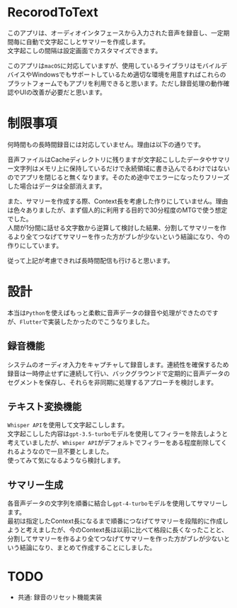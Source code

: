 # RecorodToText
このアプリは、オーディオインタフェースから入力された音声を録音し、一定期間毎に自動で文字起こしとサマリーを作成します。  
文字起こしの間隔は設定画面でカスタマイズできます。  

このアプリは`macOS`に対応していますが、使用しているライブラリはモバイルデバイスやWindowsでもサポートしているため適切な環境を用意すればこれらのプラットフォームでもアプリを利用できると思います。ただし録音処理の動作確認やUIの改善が必要だと思います。

# 制限事項
何時間もの長時間録音には対応していません。理由は以下の通りです。  

音声ファイルはCacheディレクトリに残りますが文字起こししたデータやサマリー文字列はメモリ上に保持しているだけで永続領域に書き込んでるわけではないのでアプリを閉じると無くなります。そのため途中でエラーになったりフリーズした場合はデータは全部消えます。  

また、サマリーを作成する際、Context長を考慮した作りにしていません。理由は色々ありましたが、まず個人的に利用する目的で30分程度のMTGで使う想定でした。  
人間が1分間に話せる文字数から逆算して検討した結果、分割してサマリーを作るより全てつなげてサマリーを作った方がブレが少ないという結論になり、今の作りにしています。  

従って上記が考慮できれば長時間配信も行けると思います。

# 設計
本当は`Python`を使えばもっと柔軟に音声データの録音や処理ができたのですが、`Flutter`で実装したかったのでこうなりました。

## 録音機能
システムのオーディオ入力をキャプチャして録音します。連続性を確保するため録音は一時停止せずに連続して行い、バックグラウンドで定期的に音声データのセグメントを保存し、それらを非同期に処理するアプローチを検討します。

## テキスト変換機能
`Whisper API`を使用して文字起こしします。  
文字起こしした内容は`gpt-3.5-turbo`モデルを使用してフィラーを除去しようと考えていましたが、`Whisper API`がデフォルトでフィラーをある程度削除してくれるようなので一旦不要としました。  
使ってみて気になるようなら検討します。

## サマリー生成
各音声データの文字列を順番に結合し`gpt-4-turbo`モデルを使用してサマリーします。  
最初は指定したContext長になるまで順番につなげてサマリーを段階的に作成しようと考えましたが、今のContext長は以前に比べて格段に長くなったことと、分割してサマリーを作るより全てつなげてサマリーを作った方がブレが少ないという結論になり、まとめて作成することにしました。  

# TODO
- 共通: 録音のリセット機能実装
